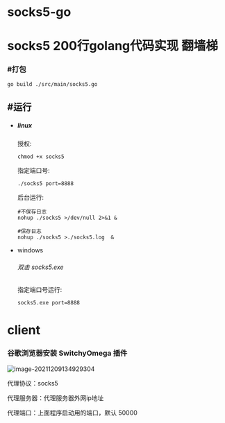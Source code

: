 # socks5-go





# socks5      200行golang代码实现 翻墙梯



### #打包

```
go build ./src/main/socks5.go
```



## #运行

- ##### linux

  授权:

  ```
  chmod +x socks5
  ```

  指定端口号:

  ```
  ./socks5 port=8888
  ```

  
  
  
  
  后台运行:
  
  ```
  #不保存日志
  nohup ./socks5 >/dev/null 2>&1 &
  
  #保存日志
  nohup ./socks5 >./socks5.log  &
  ```



- windows

  ###### 双击 socks5.exe

  

  指定端口号运行:

  ```
  socks5.exe port=8888
  ```








# client

### 谷歌浏览器安装 SwitchyOmega 插件

![image-20211209134929304](C:\Users\admin\AppData\Roaming\Typora\typora-user-images\image-20211209134929304.png)

代理协议：socks5

代理服务器：代理服务器外网ip地址

代理端口：上面程序启动用的端口，默认 50000

